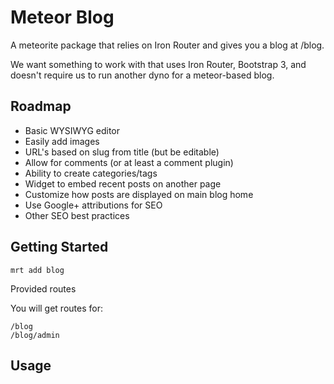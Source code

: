 # Meteor Blog

A meteorite package that relies on Iron Router and gives you a blog at
/blog.

We want something to work with that uses Iron Router, Bootstrap 3, and
doesn't require us to run another dyno for a meteor-based blog.

## Roadmap

* Basic WYSIWYG editor 
* Easily add images
* URL's based on slug from title (but be editable)
* Allow for comments (or at least a comment plugin)
* Ability to create categories/tags
* Widget to embed recent posts on another page
* Customize how posts are displayed on main blog home
* Use Google+ attributions for SEO
* Other SEO best practices

## Getting Started

````
mrt add blog
````

Provided routes

You will get routes for:

````
/blog
/blog/admin
````

## Usage

